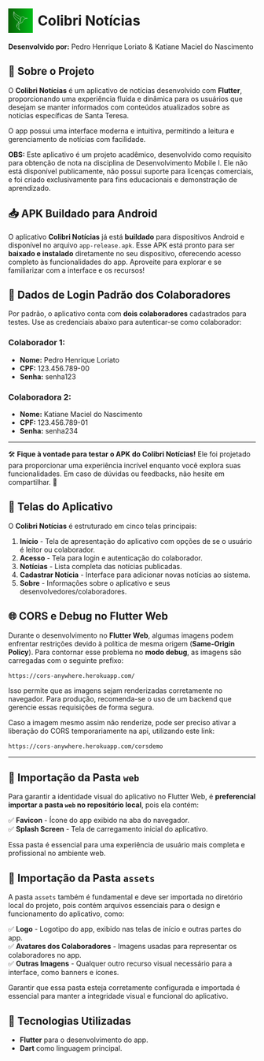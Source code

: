 # <div style="display:flex; align-items:center; gap:10px;"><img src="assets/imagens/logo.png" alt="Logo do Colibri Notícias" width="50">Colibri Notícias</div>

**Desenvolvido por:** Pedro Henrique Loriato & Katiane Maciel do Nascimento

## 📌 Sobre o Projeto
O **Colibri Notícias** é um aplicativo de notícias desenvolvido com **Flutter**, proporcionando uma experiência fluida e dinâmica para os usuários que desejam se manter informados com conteúdos atualizados sobre as notícias específicas de Santa Teresa. 

O app possui uma interface moderna e intuitiva, permitindo a leitura e gerenciamento de notícias com facilidade.

**OBS:** Este aplicativo é um projeto acadêmico, desenvolvido como requisito para obtenção de nota na disciplina de Desenvolvimento Mobile I. Ele não está disponível publicamente, não possui suporte para licenças comerciais, e foi criado exclusivamente para fins educacionais e demonstração de aprendizado.


## 📥 APK Buildado para Android

O aplicativo **Colibri Notícias** já está **buildado** para dispositivos Android e disponível no arquivo `app-release.apk`. Esse APK está pronto para ser **baixado e instalado** diretamente no seu dispositivo, oferecendo acesso completo às funcionalidades do app. Aproveite para explorar e se familiarizar com a interface e os recursos!


## 🔐 Dados de Login Padrão dos Colaboradores

Por padrão, o aplicativo conta com **dois colaboradores** cadastrados para testes. Use as credenciais abaixo para autenticar-se como colaborador:

### Colaborador 1:
- **Nome:** Pedro Henrique Loriato  
- **CPF:** 123.456.789-00  
- **Senha:** senha123  

### Colaboradora 2:
- **Nome:** Katiane Maciel do Nascimento  
- **CPF:** 123.456.789-01  
- **Senha:** senha234  

---
🛠 **Fique à vontade para testar o APK do Colibri Notícias!** Ele foi projetado para proporcionar uma experiência incrível enquanto você explora suas funcionalidades. Em caso de dúvidas ou feedbacks, não hesite em compartilhar. 🚀


## 📱 Telas do Aplicativo
O **Colibri Notícias** é estruturado em cinco telas principais:

1. **Início** - Tela de apresentação do aplicativo com opções de se o usuário é leitor ou colaborador.
2. **Acesso** - Tela para login e autenticação do colaborador.
3. **Notícias** - Lista completa das notícias publicadas.
4. **Cadastrar Notícia** - Interface para adicionar novas notícias ao sistema.
5. **Sobre** - Informações sobre o aplicativo e seus desenvolvedores/colaboradores.


## 🌐 CORS e Debug no Flutter Web

Durante o desenvolvimento no **Flutter Web**, algumas imagens podem enfrentar restrições devido à política de mesma origem (**Same-Origin Policy**). Para contornar esse problema no **modo debug**, as imagens são carregadas com o seguinte prefixo:

```
https://cors-anywhere.herokuapp.com/
```
Isso permite que as imagens sejam renderizadas corretamente no navegador. Para produção, recomenda-se o uso de um backend que gerencie essas requisições de forma segura.

Caso a imagem mesmo assim não renderize, pode ser preciso ativar a liberação do CORS temporariamente na api, utilizando este link:

```
https://cors-anywhere.herokuapp.com/corsdemo
```  
---


## 📂 Importação da Pasta `web`
Para garantir a identidade visual do aplicativo no Flutter Web, é **preferencial importar a pasta `web` no repositório local**, pois ela contém:

✅ **Favicon** - Ícone do app exibido na aba do navegador.  
✅ **Splash Screen** - Tela de carregamento inicial do aplicativo.

Essa pasta é essencial para uma experiência de usuário mais completa e profissional no ambiente web.


## 📂 Importação da Pasta `assets`
A pasta `assets` também é fundamental e deve ser importada no diretório local do projeto, pois contém arquivos essenciais para o design e funcionamento do aplicativo, como:

✅ **Logo** - Logotipo do app, exibido nas telas de início e outras partes do app.  
✅ **Avatares dos Colaboradores** - Imagens usadas para representar os colaboradores no app.  
✅ **Outras Imagens** - Qualquer outro recurso visual necessário para a interface, como banners e ícones.

Garantir que essa pasta esteja corretamente configurada e importada é essencial para manter a integridade visual e funcional do aplicativo.


## 🚀 Tecnologias Utilizadas
- **Flutter** para o desenvolvimento do app.
- **Dart** como linguagem principal.